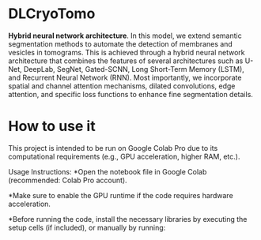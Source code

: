 # DLCryoTomo
**Hybrid neural network architecture**.
In this model, we extend semantic segmentation methods to automate the detection of membranes and vesicles in tomograms. This is achieved through a hybrid neural network architecture that combines the features of several architectures such as U-Net, DeepLab, SegNet, Gated-SCNN, Long Short-Term Memory (LSTM), and Recurrent Neural Network (RNN). Most importantly, we incorporate spatial and channel attention mechanisms, dilated convolutions, edge attention, and specific loss functions to enhance fine segmentation details. 
# How to use it
This project is intended to be run on Google Colab Pro due to its computational requirements (e.g., GPU acceleration, higher RAM, etc.).

Usage Instructions:
*Open the notebook file in Google Colab (recommended: Colab Pro account).

*Make sure to enable the GPU runtime if the code requires hardware acceleration.

*Before running the code, install the necessary libraries by executing the setup cells (if included), or manually by running:
